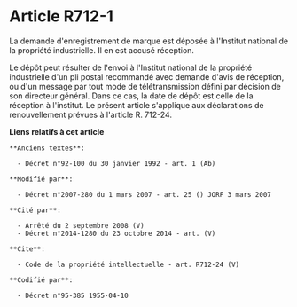 # Article R712-1

La demande d'enregistrement de marque est déposée à l'Institut national de la propriété industrielle. Il en est accusé
réception. 

Le dépôt peut résulter de l'envoi à l'Institut national de la propriété industrielle d'un pli postal recommandé avec demande
d'avis de réception, ou d'un message par tout mode de télétransmission défini par décision de son directeur général. Dans ce
cas, la date de dépôt est celle de la réception à l'institut. Le présent article s'applique aux déclarations de
renouvellement prévues à l'article R. 712-24.

**Liens relatifs à cet article**

	**Anciens textes**:

	  - Décret n°92-100 du 30 janvier 1992 - art. 1 (Ab)

	**Modifié par**:

	  - Décret n°2007-280 du 1 mars 2007 - art. 25 () JORF 3 mars 2007

	**Cité par**:

	  - Arrêté du 2 septembre 2008 (V)
	  - Décret n°2014-1280 du 23 octobre 2014 - art. (V)

	**Cite**:

	  - Code de la propriété intellectuelle - art. R712-24 (V)

	**Codifié par**:

	  - Décret n°95-385 1955-04-10
